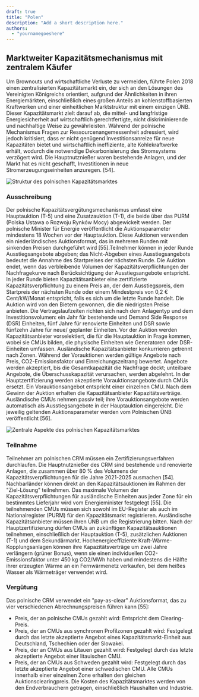 ```yaml
---
draft: true
title: "Polen"
description: "Add a short description here."
authors:
  - "yournamegoeshere"
---
```


## Marktweiter Kapazitätsmechanismus mit zentralem Käufer
Um Brownouts und wirtschaftliche Verluste zu vermeiden, führte Polen 2018 einen zentralisierten Kapazitätsmarkt ein, der sich an den Lösungen des Vereinigten Königreichs orientiert, aufgrund der Ähnlichkeiten in ihren Energiemärkten, einschließlich eines großen Anteils an kohlenstoffbasierten Kraftwerken und einer einheitlichen Marktstruktur mit einem einzigen ÜNB. Dieser Kapazitätsmarkt zielt darauf ab, die mittel- und langfristige Energiesicherheit auf wirtschaftlich gerechtfertigte, nicht diskriminierende und nachhaltige Weise zu gewährleisten. Während der polnische Mechanismus Fragen zur Ressourcenangemessenheit adressiert, wird jedoch kritisiert, dass er nicht genügend Investitionsanreize für neue Kapazitäten bietet und wirtschaftlich ineffiziente, alte Kohlekraftwerke erhält, wodurch die notwendige Dekarbonisierung des Stromsystems verzögert wird. Die Hauptnutznießer waren bestehende Anlagen, und der Markt hat es nicht geschafft, Investitionen in neue Stromerzeugungseinheiten anzuregen. [54]. 

![Struktur des polnischen Kapazitätsmarktes](/polen_images/struktur_des_polnischen_kms.jpg)

### Ausschreibung 
Der polnische Kapazitätsvergütungsmechanismus umfasst eine Hauptauktion (T-5) und eine Zusatzauktion (T-1), die beide über das PURM (Polska Ustawa o Rozwoju Rynków Mocy) abgewickelt werden. Der polnische Minister für Energie veröffentlicht die Auktionsparameter mindestens 18 Wochen vor der Hauptauktion. Diese Auktionen verwenden ein niederländisches Auktionsformat, das in mehreren Runden mit sinkenden Preisen durchgeführt wird  [55].Teilnehmer können in jeder Runde Ausstiegsangebote abgeben; das Nicht-Abgeben eines Ausstiegsangebots bedeutet die Annahme des Startpreises der nächsten Runde. Die Auktion endet, wenn das verbleibende Volumen der Kapazitätsverpflichtungen der Nachfragekurve nach Berücksichtigung der Ausstiegsangebote entspricht. In jeder Runde bieten Kapazitätsanbieter eine zertifizierte Kapazitätsverpflichtung zu einem Preis an, der dem Ausstiegspreis, dem Startpreis der nächsten Runde oder einem Mindestpreis von 0,2 € Cent/kW/Monat entspricht, falls es sich um die letzte Runde handelt. Die Auktion wird von den Bietern gewonnen, die die niedrigsten Preise anbieten. Die Vertragslaufzeiten richten sich nach dem Anlagentyp und dem Investitionsvolumen: ein Jahr für bestehende und Demand Side Response (DSR) Einheiten, fünf Jahre für renovierte Einheiten und DSR sowie fünfzehn Jahre für neue/ geplanter Einheiten. Vor der Auktion werden Kapazitätsanbieter vorselektiert, die für die Hauptauktion in Frage kommen, wobei sie CMUs bilden, die physische Einheiten wie Generatoren oder DSR-Einheiten umfassen. Ausländische Kapazitätsanbieter konkurrieren getrennt nach Zonen. Während der Vorauktionen werden gültige Angebote nach Preis, CO2-Emissionsfaktor und Einreichungszeitrang bewertet. Angebote werden akzeptiert, bis die Gesamtkapazität die Nachfrage deckt; unteilbare Angebote, die Überschusskapazität verursachen, werden abgelehnt. In der Hauptzertifizierung werden akzeptierte Vorauktionsangebote durch CMUs ersetzt. Ein Vorauktionsangebot entspricht einer einzelnen CMU. Nach dem Gewinn der Auktion erhalten die Kapazitätsanbieter Kapazitätsverträge. Ausländische CMUs nehmen passiv teil; ihre Vorauktionsangebote werden automatisch als Ausstiegsangebote in der Hauptauktion eingereicht. Die jeweilig geltenden Auktionsparameter werden vom Polnischen ÜNB veröffentlicht [56].

![Zentrale Aspekte des polnischen Kapazitätsmarktes](poland_images/zentrale_aspekte_des_polnischen_kms.jpg)

### Teilnahme 
Teilnehmer am polnischen CRM müssen ein Zertifizierungsverfahren durchlaufen. Die Hauptnutznießer des CRM sind bestehende und renovierte Anlagen, die zusammen über 80 % des Volumens der Kapazitätsverpflichtungen für die Jahre 2021-2025 ausmachen [54]. Nachbarländer können direkt an den Kapazitätsauktionen im Rahmen der "Ziel-Lösung" teilnehmen. Das maximale Volumen der Kapazitätsverpflichtungen für ausländische Einheiten aus jeder Zone für ein bestimmtes Lieferjahr wird vom Energieminister festgelegt [55]. Die teilnehmenden CMUs müssen sich sowohl im EU-Register als auch im Nationalregister (PURM) für den Kapazitätsmarkt registrieren. Ausländische Kapazitätsanbieter müssen ihren ÜNB um die Registrierung bitten. Nach der Hauptzertifizierung dürfen CMUs an zukünftigen Kapazitätsauktionen teilnehmen, einschließlich der Hauptauktion (T-5), zusätzlichen Auktionen (T-1) und dem Sekundärmarkt. Hochenergieeffiziente Kraft-Wärme-Kopplungsanlagen können ihre Kapazitätsverträge um zwei Jahre verlängern (grüner Bonus), wenn sie einen individuellen CO2-Emissionsfaktor unter 450 kg CO2/MWh haben und mindestens die Hälfte ihrer erzeugten Wärme an ein Fernwärmenetz verkaufen, bei dem heißes Wasser als Wärmeträger verwendet wird.

### Vergütung 
Das polnische CRM verwendet ein "pay-as-clear" Auktionsformat, das zu vier verschiedenen Abrechnungspreisen führen kann [55]:
-	Preis, der an polnische CMUs gezahlt wird: Entspricht dem Clearing-Preis.
-	Preis, der an CMUs aus synchronen Profilzonen gezahlt wird: Festgelegt durch das letzte akzeptierte Angebot eines Kapazitätsmarkt-Einheit aus Deutschland, Tschechien oder der Slowakei.
-	Preis, der an CMUs aus Litauen gezahlt wird: Festgelegt durch das letzte akzeptierte Angebot einer litauischen CMU.
-	Preis, der an CMUs aus Schweden gezahlt wird: Festgelegt durch das letzte akzeptierte Angebot einer schwedischen CMU.
Alle CMUs innerhalb einer einzelnen Zone erhalten den gleichen Auktionsclearingpreis. Die Kosten des Kapazitätsmarktes werden von den Endverbrauchern getragen, einschließlich Haushalten und Industrie.
